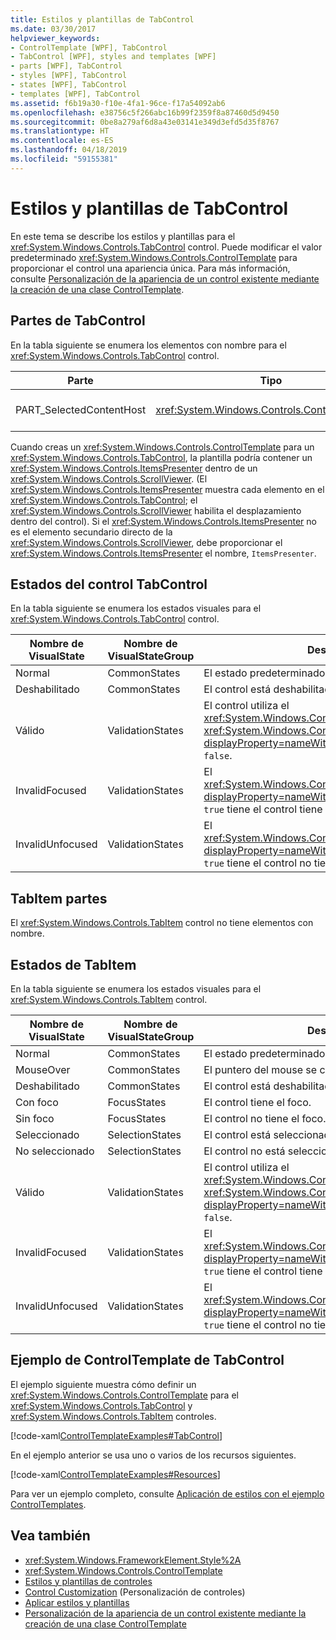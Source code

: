 ```yaml
---
title: Estilos y plantillas de TabControl
ms.date: 03/30/2017
helpviewer_keywords:
- ControlTemplate [WPF], TabControl
- TabControl [WPF], styles and templates [WPF]
- parts [WPF], TabControl
- styles [WPF], TabControl
- states [WPF], TabControl
- templates [WPF], TabControl
ms.assetid: f6b19a30-f10e-4fa1-96ce-f17a54092ab6
ms.openlocfilehash: e38756c5f266abc16b99f2359f8a87460d5d9450
ms.sourcegitcommit: 0be8a279af6d8a43e03141e349d3efd5d35f8767
ms.translationtype: HT
ms.contentlocale: es-ES
ms.lasthandoff: 04/18/2019
ms.locfileid: "59155381"
---
```

# <a name="tabcontrol-styles-and-templates"></a>Estilos y plantillas de TabControl
En este tema se describe los estilos y plantillas para el <xref:System.Windows.Controls.TabControl> control. Puede modificar el valor predeterminado <xref:System.Windows.Controls.ControlTemplate> para proporcionar el control una apariencia única. Para más información, consulte [Personalización de la apariencia de un control existente mediante la creación de una clase ControlTemplate](customizing-the-appearance-of-an-existing-control.md).  
  
## <a name="tabcontrol-parts"></a>Partes de TabControl  
 En la tabla siguiente se enumera los elementos con nombre para el <xref:System.Windows.Controls.TabControl> control.  
  
|Parte|Tipo|Descripción|  
|-|-|-|  
|PART_SelectedContentHost|<xref:System.Windows.Controls.ContentPresenter>|El objeto que muestra el contenido de la seleccionada actualmente <xref:System.Windows.Controls.TabItem>.|  
  
 Cuando creas un <xref:System.Windows.Controls.ControlTemplate> para un <xref:System.Windows.Controls.TabControl>, la plantilla podría contener un <xref:System.Windows.Controls.ItemsPresenter> dentro de un <xref:System.Windows.Controls.ScrollViewer>. (El <xref:System.Windows.Controls.ItemsPresenter> muestra cada elemento en el <xref:System.Windows.Controls.TabControl>; el <xref:System.Windows.Controls.ScrollViewer> habilita el desplazamiento dentro del control).  Si el <xref:System.Windows.Controls.ItemsPresenter> no es el elemento secundario directo de la <xref:System.Windows.Controls.ScrollViewer>, debe proporcionar el <xref:System.Windows.Controls.ItemsPresenter> el nombre, `ItemsPresenter`.  
  
## <a name="tabcontrol-states"></a>Estados del control TabControl  
 En la tabla siguiente se enumera los estados visuales para el <xref:System.Windows.Controls.TabControl> control.  
  
|Nombre de VisualState|Nombre de VisualStateGroup|Descripción|  
|----------------------|---------------------------|-----------------|  
|Normal|CommonStates|El estado predeterminado.|  
|Deshabilitado|CommonStates|El control está deshabilitado.|  
|Válido|ValidationStates|El control utiliza el <xref:System.Windows.Controls.Validation> clase y el <xref:System.Windows.Controls.Validation.HasError%2A?displayProperty=nameWithType> propiedad adjunta es `false`.|  
|InvalidFocused|ValidationStates|El <xref:System.Windows.Controls.Validation.HasError%2A?displayProperty=nameWithType> propiedad adjunta es `true` tiene el control tiene el foco.|  
|InvalidUnfocused|ValidationStates|El <xref:System.Windows.Controls.Validation.HasError%2A?displayProperty=nameWithType> propiedad adjunta es `true` tiene el control no tiene el foco.|  
  
## <a name="tabitem-parts"></a>TabItem partes  
 El <xref:System.Windows.Controls.TabItem> control no tiene elementos con nombre.  
  
## <a name="tabitem-states"></a>Estados de TabItem  
 En la tabla siguiente se enumera los estados visuales para el <xref:System.Windows.Controls.TabItem> control.  
  
|Nombre de VisualState|Nombre de VisualStateGroup|Descripción|  
|----------------------|---------------------------|-----------------|  
|Normal|CommonStates|El estado predeterminado.|  
|MouseOver|CommonStates|El puntero del mouse se coloca sobre el control.|  
|Deshabilitado|CommonStates|El control está deshabilitado.|  
|Con foco|FocusStates|El control tiene el foco.|  
|Sin foco|FocusStates|El control no tiene el foco.|  
|Seleccionado|SelectionStates|El control está seleccionado.|  
|No seleccionado|SelectionStates|El control no está seleccionado.|  
|Válido|ValidationStates|El control utiliza el <xref:System.Windows.Controls.Validation> clase y el <xref:System.Windows.Controls.Validation.HasError%2A?displayProperty=nameWithType> propiedad adjunta es `false`.|  
|InvalidFocused|ValidationStates|El <xref:System.Windows.Controls.Validation.HasError%2A?displayProperty=nameWithType> propiedad adjunta es `true` tiene el control tiene el foco.|  
|InvalidUnfocused|ValidationStates|El <xref:System.Windows.Controls.Validation.HasError%2A?displayProperty=nameWithType> propiedad adjunta es `true` tiene el control no tiene el foco.|  
  
## <a name="tabcontrol-controltemplate-example"></a>Ejemplo de ControlTemplate de TabControl  
 El ejemplo siguiente muestra cómo definir un <xref:System.Windows.Controls.ControlTemplate> para el <xref:System.Windows.Controls.TabControl> y <xref:System.Windows.Controls.TabItem> controles.  
  
 [!code-xaml[ControlTemplateExamples#TabControl](~/samples/snippets/csharp/VS_Snippets_Wpf/ControlTemplateExamples/CS/resources/tabcontrol.xaml#tabcontrol)]  
  
 En el ejemplo anterior se usa uno o varios de los recursos siguientes.  
  
 [!code-xaml[ControlTemplateExamples#Resources](~/samples/snippets/csharp/VS_Snippets_Wpf/ControlTemplateExamples/CS/resources/shared.xaml#resources)]  
  
 Para ver un ejemplo completo, consulte [Aplicación de estilos con el ejemplo ControlTemplates](https://github.com/Microsoft/WPF-Samples/tree/master/Styles%20&%20Templates/IntroToStylingAndTemplating).  
  
## <a name="see-also"></a>Vea también

- <xref:System.Windows.FrameworkElement.Style%2A>
- <xref:System.Windows.Controls.ControlTemplate>
- [Estilos y plantillas de controles](control-styles-and-templates.md)
- [Control Customization](control-customization.md) (Personalización de controles)
- [Aplicar estilos y plantillas](styling-and-templating.md)
- [Personalización de la apariencia de un control existente mediante la creación de una clase ControlTemplate](customizing-the-appearance-of-an-existing-control.md)
